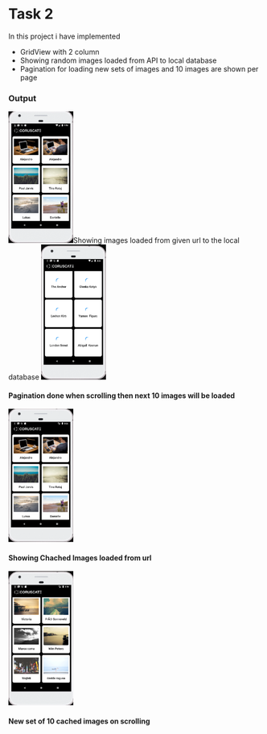 # Task 2

In this project i have implemented
- GridView with 2 column
- Showing random images loaded from API to local database
- Pagination for loading new sets of images and 10 images are shown per page

### Output

<img src="https://github.com/Snehal-Singh174/coruscate_task/blob/master/output/img1.png" width="129px"><n4>Showing images loaded from given url to the local database</h4>     <img src="https://github.com/Snehal-Singh174/coruscate_task/blob/master/output/img2.png" width="129px"> <h4>Pagination done when scrolling then next 10 images will be loaded</h4>  <img src="https://github.com/Snehal-Singh174/coruscate_task/blob/master/output/img3.png" width="129px"><h4>Showing Chached Images loaded from url</h4><img src="https://github.com/Snehal-Singh174/coruscate_task/blob/master/output/img4.png" width="129px"><h4>New set of 10 cached images on scrolling </h4>
